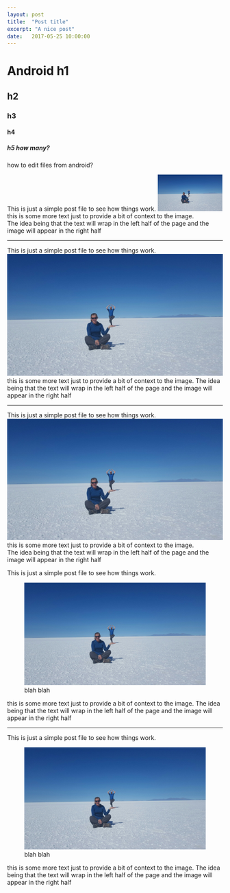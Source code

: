 ```yaml
---
layout: post
title:  "Post title"
excerpt: "A nice post"
date:   2017-05-25 10:00:00
---
```


# Android h1
## h2
### h3
#### h4
##### h5 how many?
how to edit files from android?

This is just a simple post file to see how things work.
<img width="30%" src="/assets/20170410_111022-1600x900.jpg">
this is some more text just to provide a bit of context to the image.  
 The idea being that the text will wrap in the left half of the page 
and the image will appear in the right half

<hr>
<div class="para-image">
This is just a simple post file to see how things work.
<img class="image-left" src="/assets/20170410_111022-1600x900.jpg">
this is some more text just to provide a bit of context to the image.  
The idea being that the text will wrap in the left half of the page 
and the image will appear in the right half
</div>
<hr>

This is just a simple post file to see how things work.
<img class="image-right" src="/assets/20170410_111022-1600x900.jpg">
this is some more text just to provide a bit of context to the image.  
The idea being that the text will wrap in the left half of the page 
and the image will appear in the right half


<div class="para-image">
This is just a simple post file to see how things work.
<figure class="image-right"> 
<img src="/assets/20170410_111022-1600x900.jpg">
<figcaption>blah blah</figcaption>
</figure>
this is some more text just to provide a bit of context to the image.  
The idea being that the text will wrap in the left half of the page 
and the image will appear in the right half
</div>
<hr>

<div class="para-image">
This is just a simple post file to see how things work.
<figure class="image-right" > 
<img src="/assets/20170410_111022-1600x900.jpg">
<figcaption>blah blah</figcaption>
</figure>
this is some more text just to provide a bit of context to the image.  
The idea being that the text will wrap in the left half of the page 
and the image will appear in the right half
</div>
